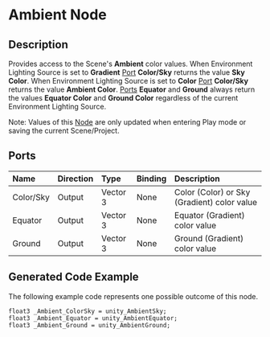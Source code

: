 # Ambient Node

## Description

Provides access to the Scene's **Ambient** color values. When Environment Lighting Source is set to **Gradient** [Port](Port.md) **Color/Sky** returns the value **Sky Color**. When Environment Lighting Source is set to **Color** [Port](Port.md) **Color/Sky** returns the value **Ambient Color**. [Ports](Port.md) **Equator** and **Ground** always return the values **Equator Color** and **Ground Color** regardless of the current Environment Lighting Source.

Note: Values of this [Node](Node.md) are only updated when entering Play mode or saving the current Scene/Project.

## Ports

| Name        | Direction           | Type  | Binding | Description |
|:------------ |:-------------|:-----|:---|:---|
| Color/Sky    | Output | Vector 3 | None | Color (Color) or Sky (Gradient) color value |
| Equator      | Output | Vector 3 | None | Equator (Gradient) color value |
| Ground       | Output | Vector 3 | None | Ground (Gradient) color value |

## Generated Code Example

The following example code represents one possible outcome of this node.

```
float3 _Ambient_ColorSky = unity_AmbientSky;
float3 _Ambient_Equator = unity_AmbientEquator;
float3 _Ambient_Ground = unity_AmbientGround;
```